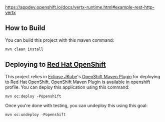 https://appdev.openshift.io/docs/vertx-runtime.html#example-rest-http-vertx

## How to Build
You can build this project with this maven command:
```
mvn clean install
```

## Deploying to [Red Hat OpenShift](https://www.openshift.com/)
This project relies in [Eclipse JKube](https://github.com/eclipse/jkube)'s [OpenShift Maven Plugin](https://www.eclipse.org/jkube/docs/openshift-maven-plugin) for deploying to Red Hat OpenShift. OpenShift Maven Plugin is available in openshift profile. You can deploy this application using this command:
```
mvn oc:deploy -Popenshift
```

Once you're done with testing, you can undeploy this using this goal:
```
mvn oc:undeploy -Popenshift
```
